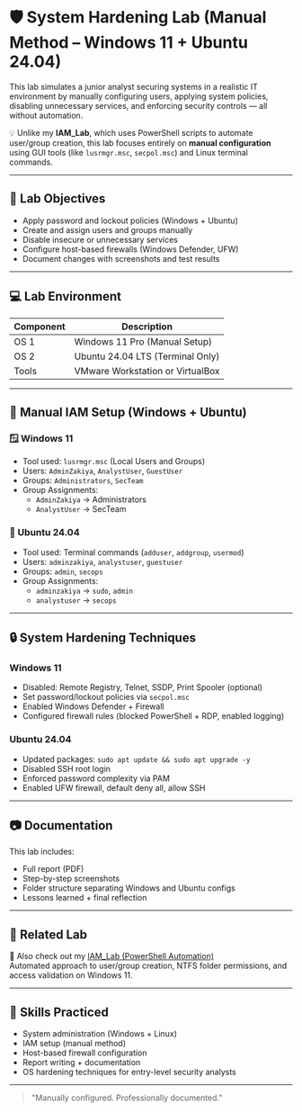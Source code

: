 # 🛡️ System Hardening Lab (Manual Method – Windows 11 + Ubuntu 24.04)

This lab simulates a junior analyst securing systems in a realistic IT environment by manually configuring users, applying system policies, disabling unnecessary services, and enforcing security controls — all without automation.

💡 Unlike my **IAM_Lab**, which uses PowerShell scripts to automate user/group creation, this lab focuses entirely on **manual configuration** using GUI tools (like `lusrmgr.msc`, `secpol.msc`) and Linux terminal commands.

---

## 🎯 Lab Objectives
- Apply password and lockout policies (Windows + Ubuntu)
- Create and assign users and groups manually
- Disable insecure or unnecessary services
- Configure host-based firewalls (Windows Defender, UFW)
- Document changes with screenshots and test results

---

## 💻 Lab Environment

| Component | Description |
|-----------|-------------|
| OS 1      | Windows 11 Pro (Manual Setup) |
| OS 2      | Ubuntu 24.04 LTS (Terminal Only) |
| Tools     | VMware Workstation or VirtualBox |

---

## 🔐 Manual IAM Setup (Windows + Ubuntu)

### 🪟 Windows 11
- Tool used: `lusrmgr.msc` (Local Users and Groups)
- Users: `AdminZakiya`, `AnalystUser`, `GuestUser`
- Groups: `Administrators`, `SecTeam`
- Group Assignments:
  - `AdminZakiya` → Administrators
  - `AnalystUser` → SecTeam

### 🐧 Ubuntu 24.04
- Tool used: Terminal commands (`adduser`, `addgroup`, `usermod`)
- Users: `adminzakiya`, `analystuser`, `guestuser`
- Groups: `admin`, `secops`
- Group Assignments:
  - `adminzakiya` → `sudo`, `admin`
  - `analystuser` → `secops`

---

## 🔒 System Hardening Techniques

### Windows 11
- Disabled: Remote Registry, Telnet, SSDP, Print Spooler (optional)
- Set password/lockout policies via `secpol.msc`
- Enabled Windows Defender + Firewall
- Configured firewall rules (blocked PowerShell + RDP, enabled logging)

### Ubuntu 24.04
- Updated packages: `sudo apt update && sudo apt upgrade -y`
- Disabled SSH root login
- Enforced password complexity via PAM
- Enabled UFW firewall, default deny all, allow SSH

---

## 📷 Documentation

This lab includes:
- Full report (PDF)
- Step-by-step screenshots
- Folder structure separating Windows and Ubuntu configs
- Lessons learned + final reflection

---

## 🚀 Related Lab

📁 Also check out my [IAM_Lab (PowerShell Automation)](https://github.com/zakiya/IAM_Lab)  
Automated approach to user/group creation, NTFS folder permissions, and access validation on Windows 11.

---

## 🧠 Skills Practiced
- System administration (Windows + Linux)
- IAM setup (manual method)
- Host-based firewall configuration
- Report writing + documentation
- OS hardening techniques for entry-level security analysts

---

> "Manually configured. Professionally documented."

